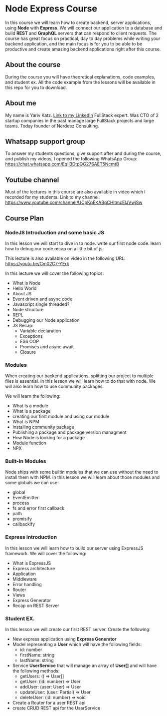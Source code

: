 # Node Express Course

In this course we will learn how to create backend, server applications, using **Node** with **Express**.
We will connect our application to a database and build **REST** and **GraphQL** servers that can respond to client requests.
The course has great focus on practical, day to day problems while writing your backend application, and the main focus is for you to be able to be productive and create amazing backend applications right after this course.

## About the course

During the course you will have theoretical explanations, code examples, and student ex.
All the code example from the lessons will be available in this repo for you to download.

## About me

My name is Yariv Katz.
[Link to my LinkedIn](https://il.linkedin.com/in/yariv-katz "LinkedIn")
FullStack expert.
Was CTO of 2 startup companies in the past
manage large FullStack projects and large teams.
Today founder of Nerdeez Consulting.

## Whatsapp support group

To answer my students questions, give support after and during the course, and publish my videos, I opened the following WhatsApp Group:
https://chat.whatsapp.com/EqIl3DtpQG27SAET5NcmtB

## Youtube channel

Must of the lectures in this course are also available in video which I recorded for my students.
Link to my channel:
https://www.youtube.com/channel/UCpKpEKABqCHltmcElJVwjSw

## Course Plan

### NodeJS Introduction and some basic JS

In this lesson we will start to dive in to node.
write our first node code.
learn how to debug our code
recap on a little bit of js.

This lecture is also available on video in the following URL:
https://youtu.be/Cm02C7-YErk

In this lecture we will cover the following topics:
- What is Node
- Hello World
- About JS
- Event driven and async code
- Javascript single threaded?
- Node structure
- REPL
- Debugging our Node application
- JS Recap:
  - Variable declaration
  - Exceptions
  - ES6 OOP
  - Promises and async await
  - Closure

### Modules

When creating our backend applications, splitting our project to multiple files is essential.
In this lesson we will learn how to do that with node.
We will also learn how to use community packages.

We will learn the following:
- What is a module
- What is a package
- creating our first module and using our module
- What is NPM
- Installing community package
- Publishing a package and package version managment
- How Node is looking for a package
- Module function
- NPX

### Built-In Modules

Node ships with some builtin modules that we can use without the need to install them with NPM.
In this lesson we will learn about those modules and some globals we can use

- global
- EventEmitter
- process
- fs and error first callback
- path
- promisify
- callbackify

### Express introduction

In this lesson we will learn how to build our server using ExpressJS framework.
We will cover the following:

- What is ExpressJS
- Express architecture
- Application
- Middleware
- Error handling
- Router
- Views
- Express Generator
- Recap on REST Server

### Student EX.

In this lesson we will create our first REST server.
Create the following:
- New express application using **Express Generator**
- Model representing a **User** which will have the following fields:
  - id: number
  - firstName: string
  - lastName: string
- Service **UserService** that will manage an array of **User[]** and will have the following methods:
  - getUsers: () => User[]
  - getUser: (id: number) => User
  - addUser: (user: User) => User
  - updateUser: (user: Partial<User>) => User
  - deleteUser: (id: number) => void
- Create a Router for a user REST api
- create CRUD REST api for the UserService

